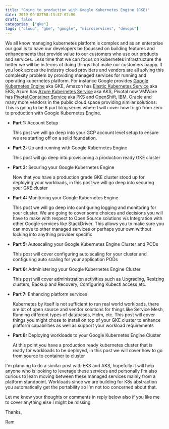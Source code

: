 ```yaml
---
title: "Going to production with Google Kubernetes Engine (GKE)"
date: 2019-09-02T08:13:37-07:00
draft: false
categories: ["gke"]
tags: ["cloud", "gke", "google", "microservices", "devops"]
---
```

We all know managing kubernetes platform is complex and as an enterprise our goal is to have our developers be focussed on building features and enhancements that provide value to our customers who use our products and services. Less time that we can focus on kubernetes infrastructure the better we will be in terms of doing things that make our customers happy. If you look across the industry cloud providers and vendors are all solving this complexity problem by providing managed services for running and operating kubernetes platform.  For instance Google provides [Google Kubernetes Engine](https://cloud.google.com/kubernetes-engine/) aka GKE, Amazon has [Elastic Kubernetes Service](https://aws.amazon.com/eks/) aka EKS, Azure has [Azure Kubernetes Service](https://azure.microsoft.com/en-us/services/kubernetes-service/) aka AKS, Pivotal now VMWare has [Pivotal Container Service](https://pivotal.io/platform/pivotal-container-service) aka PKS and OpenShift, IBM, Oracle and many more vendors in the public cloud space providing similar solutions. This is going to be 8 part blog series where I will cover how to go from zero to production with Google Kubernetes Engine.

* **Part 1:** Account Setup 

    This post we will go deep into your GCP account level setup to ensure we are starting off on a solid foundation.

* **Part 2:** Up and running with Google Kubernetes Engine

    This post will go deep into provisioning a production ready GKE cluster

* **Part 3:** Securing your Google Kubernetes Engine 

    Now that you have a production grade GKE cluster stood up for deploying your workloads, in this post we will go deep into securing your GKE cluster

* **Part 4:** Monitoring your Google Kubernetes Engine

    This post we will go deep into configuring logging and monitoring for your cluster. We are going to cover some choices and decisions you will have to make with respect to Open Source solutions v/s Integration with other Google services like StackDriver. This allows you to make sure you can move to other managed services or perhaps your own without locking into anything provider specific

* **Part 5:** Autoscaling your Google Kubernetes Engine Cluster and PODs

    This post will cover configuring auto scaling for your cluster and configuring auto scaling for your application PODs

* **Part 6:** Administering your Google Kubernetes Engine Cluster

    This post will cover administration activities such as Upgrading, Resizing clusters, Backup and Recovery, Configuring Kubectl access etc.

* **Part 7:** Enhancing platform services 

    Kubernetes by itself is not sufficient to run real world workloads, there are lot of open source and vendor solutions for things like Service Mesh, Running different types of databases, Helm, etc. This post will cover things you might chose to install on top of your GKE cluster to enhance platform capabilities as well as support your workload requirements

* **Part 8:** Deploying workloads to your Google Kubernetes Engine Cluster

    At this point you have a production ready kubernetes cluster that is ready for workloads to be deployed, in this post we will cover how to go from source to container to cluster


I'm planning to do a similar post with EKS and AKS, hopefully it will help anyone who is looking to leverage these services and personally I'm also curious to learn moving between these managed services mainly from a platform standpoint. Workloads since we are building for K8s abstraction you automatically get the portability so I'm not too concerned about that. 

Let me know your thoughts or comments in reply below also if you like me to cover anything else I might be missing

Thanks,

Ram
